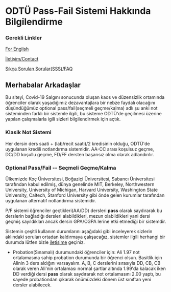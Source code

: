 # ODTÜ Pass-Fail Sistemi Hakkında Bilgilendirme 

### Gerekli Linkler
[For English](http://alperenkeles.me/pass-fail-metu/english/)

[İletişim/Contact](http://alperenkeles.me/pass-fail-metu/contact/)

[Sıkça Sorulan Sorular(SSS)/FAQ](http://alperenkeles.me/pass-fail-metu/faq/)

## Merhabalar Arkadaşlar

Bu siteyi, Covid-19 Salgını sonucunda oluşan kaos ve düzensizlik ortamında öğrenciler olarak yaşadığımız dezavantajlara bir nebze faydalı olacağını düşündüğümüz optional pass/fail(seçmeli geçme/kalma) adlı şu anki not sisteminden farklı bir sistemle ilgili, bu sisteme ODTÜ'de geçilmesi üzerine yapılan çalışmalarla igili sizleri bilgilendirmek için açtık.

### Klasik Not Sistemi

Her dersin ders saati + (lab/recit saati)/2 kredisinin olduğu, ODTÜ'de uygulanan kredili notlandırma sistemidir. AA-CC arası koşulsuz geçme, DC/DD koşullu geçme, FD/FF dersten başarısız olma olarak adlandırılır.

### Optional Pass/Fail -- Seçmeli Geçme/Kalma

Ülkemizde Koç Üniversitesi, Boğaziçi Üniversitesi, Sabancı Üniversitesi tarafından kabul edilmiş, dünya genelinde MIT, Berkeley, Northwestern University, University of Michigan, Harvard University, Washington State University, Caltech, Stanford University gibi önde gelen kurumlar tarafından uygulanan alternatif notlandırma sistemidir.

P/F sistemi öğrenciler geçtikleri(AA/DD) dersleri **pass** olarak saydırarak bu derslerin bağladığı dersleri alabildikleri, mezun olabildikleri yani dersi geçmiş sayıldıkları ancak dersin GPA/CGPA lerine etki etmediği bir sistemdir.

Sistemin çeşitli kullanım durumlarını aşağıdaki gibi inceleyerek sizlerin aklındaki soruları ortadan kaldırmaya çalışacağız, sistemler ilgili herhangi bir durumda lütfen bizle [iletişime](http://alperenkeles.me/pass-fail-metu/contact/) geçiniz.

- Probation(Sınamalı) durumundaki öğrenciler için: Ali 1.97 not ortalamasına sahip probation durumunda bir öğrenci olsun. 
Basitlik için Alinin 3 ders aldığını varsayalım. 
A, B, C derslerini sırasıyla DD, CB, CB olarak veren Ali'nin ortalaması normal şartlar altında 1.99'da kalacak iken DD verdiği dersi **pass** olarak saydırarak not ortalamasını 2.00 yaptı, bu sayede probationdan çıkarak önümüzdeki dönem üst sınıftan yeni dersler alabilecek.